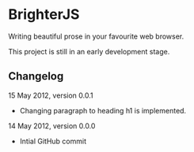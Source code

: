 BrighterJS
==========
Writing beautiful prose in your favourite web browser.

This project is still in an early development stage.

Changelog
---------
15 May 2012, version 0.0.1
 * Changing paragraph to heading h1 is implemented.

14 May 2012, version 0.0.0
 * Intial GitHub commit